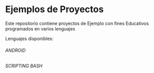 # Ejemplos de Proyectos
Este repositorio contiene proyectos de Ejemplo con fines Educativos programados en varios lenguajes

Lenguajes disponibles:
###### ANDROID
###### SCRIPTING BASH
